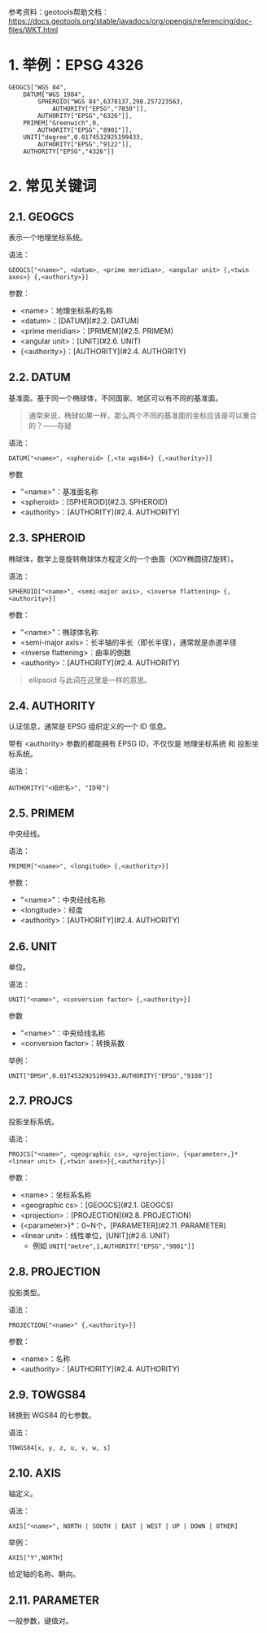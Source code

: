 参考资料：geotools帮助文档：https://docs.geotools.org/stable/javadocs/org/opengis/referencing/doc-files/WKT.html

# 1. 举例：EPSG 4326

``` 
GEOGCS["WGS 84",
    DATUM["WGS_1984",
        SPHEROID["WGS 84",6378137,298.257223563,
            AUTHORITY["EPSG","7030"]],
        AUTHORITY["EPSG","6326"]],
    PRIMEM["Greenwich",0,
        AUTHORITY["EPSG","8901"]],
    UNIT["degree",0.0174532925199433,
        AUTHORITY["EPSG","9122"]],
    AUTHORITY["EPSG","4326"]]
```

# 2. 常见关键词

## 2.1. GEOGCS

表示一个地理坐标系统。

语法：

```
GEOGCS["<name>", <datum>, <prime meridian>, <angular unit> {,<twin axes>} {,<authority>}]
```

参数：

- \<name\>：地理坐标系的名称
- \<datum>：[DATUM](#2.2. DATUM)
- \<prime meridian>：[PRIMEM](#2.5. PRIMEM)
- \<angular unit>：[UNIT](#2.6. UNIT)
- {\<authority>}：[AUTHORITY](#2.4. AUTHORITY)

## 2.2. DATUM

基准面。基于同一个椭球体，不同国家、地区可以有不同的基准面。

> 通常来说，椭球如果一样，那么两个不同的基准面的坐标应该是可以重合的？——存疑

语法：

```
DATUM["<name>", <spheroid> {,<to wgs84>} {,<authority>}]
```

参数

- "\<name>"：基准面名称
- \<spheroid>：[SPHEROID](#2.3. SPHEROID)
- \<authority>：[AUTHORITY](#2.4. AUTHORITY)

## 2.3. SPHEROID

椭球体，数学上是旋转椭球体方程定义的一个曲面（XOY椭圆绕Z旋转）。

语法：

```
SPHEROID["<name>", <semi-major axis>, <inverse flattening> {,<authority>}]
```

参数：

- "\<name>"：椭球体名称
- \<semi-major axis>：长半轴的半长（即长半径），通常就是赤道半径
- \<inverse flattening>：曲率的倒数
- \<authority>：[AUTHORITY](#2.4. AUTHORITY)

> ellipsoid 与此词在这里是一样的意思。

## 2.4. AUTHORITY

认证信息，通常是 EPSG 组织定义的一个 ID 信息。

带有 \<authority> 参数的都能拥有 EPSG ID，不仅仅是 地理坐标系统 和 投影坐标系统。

语法：

```
AUTHORITY["<组织名>", "ID号"]
```



## 2.5. PRIMEM

中央经线。

语法：

``` 
PRIMEM["<name>", <longitude> {,<authority>}]
```

参数：

- "\<name>"：中央经线名称
- \<longitude>：经度
- \<authority>：[AUTHORITY](#2.4. AUTHORITY)

## 2.6. UNIT

单位。

语法：

```
UNIT["<name>", <conversion factor> {,<authority>}]
```

参数

- "\<name>"：中央经线名称
- \<conversion factor>：转换系数

举例：

``` 
UNIT["DMSH",0.0174532925199433,AUTHORITY["EPSG","9108"]]
```



## 2.7. PROJCS

投影坐标系统。

语法：

```
PROJCS["<name>", <geographic cs>, <projection>, {<parameter>,}* <linear unit> {,<twin axes>}{,<authority>}]
```

参数：

- \<name>：坐标系名称
- \<geographic cs>：[GEOGCS](#2.1. GEOGCS)
- \<projection>：[PROJECTION](#2.8. PROJECTION)
- {\<parameter>}*：0~N个，[PARAMETER](#2.11. PARAMETER)
- \<linear unit>：线性单位，[UNIT](#2.6. UNIT)
  - 例如 `UNIT["metre",1,AUTHORITY["EPSG","9001"]]`

## 2.8. PROJECTION

投影类型。

语法：

``` 
PROJECTION["<name>" {,<authority>}]
```

参数：

- \<name>：名称
- \<authority>：[AUTHORITY](#2.4. AUTHORITY)



## 2.9. TOWGS84

转换到 WGS84 的七参数。

语法：

``` 
TOWGS84[x, y, z, u, v, w, s]
```

## 2.10. AXIS

轴定义。

语法：

```
AXIS["<name>", NORTH | SOUTH | EAST | WEST | UP | DOWN | OTHER]
```

举例：

`AXIS["Y",NORTH]`

给定轴的名称、朝向。

## 2.11. PARAMETER

一般参数，键值对。